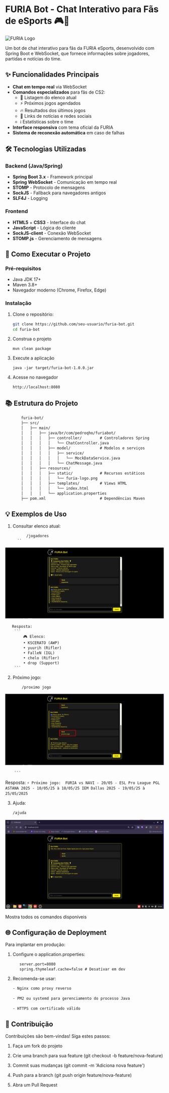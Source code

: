# FURIA Bot - Chat Interativo para Fãs de eSports 🎮🤖

![FURIA Logo](furia-logo.png)

Um bot de chat interativo para fãs da FURIA eSports, desenvolvido com Spring Boot e WebSocket, que fornece informações sobre jogadores, partidas e notícias do time.

## ✨ Funcionalidades Principais

- **Chat em tempo real** via WebSocket
- **Comandos especializados** para fãs de CS2:
  - 👥 Listagem do elenco atual
  - ⚡ Próximos jogos agendados
  - 🔥 Resultados dos últimos jogos
  - 📰 Links de notícias e redes sociais
  - ℹ️ Estatísticas sobre o time
- **Interface responsiva** com tema oficial da FURIA
- **Sistema de reconexão automática** em caso de falhas

## 🛠️ Tecnologias Utilizadas

### Backend (Java/Spring)
- **Spring Boot 3.x** - Framework principal
- **Spring WebSocket** - Comunicação em tempo real
- **STOMP** - Protocolo de mensagens
- **SockJS** - Fallback para navegadores antigos
- **SLF4J** - Logging

### Frontend
- **HTML5** + **CSS3** - Interface do chat
- **JavaScript** - Lógica do cliente
- **SockJS-client** - Conexão WebSocket
- **STOMP.js** - Gerenciamento de mensagens

## 🚀 Como Executar o Projeto

### Pré-requisitos
- Java JDK 17+
- Maven 3.8+
- Navegador moderno (Chrome, Firefox, Edge)

### Instalação
1. Clone o repositório:
   ```bash
   git clone https://github.com/seu-usuario/furia-bot.git
   cd furia-bot
   ```

2. Construa o projeto
    ```
    mvn clean package
    ```

3. Execute a aplicação
    ```
    java -jar target/furia-bot-1.0.0.jar
    ```

4. Acesse no navegador
    ```
    http://localhost:8080
    ```

## 📚 Estrutura do Projeto

 ```
        furia-bot/
        ├── src/
        │   ├── main/
        │   │   ├── java/br/com/pedroqho/furiabot/
        │   │   │   ├── controller/        # Controladores Spring
        │   │   │   │   └── ChatController.java
        │   │   │   ├── model/             # Modelos e serviços
        │   │   │   │   ├── service/
        │   │   │   │   │   └── MockDataService.java
        │   │   │   │   └── ChatMessage.java
        │   │   ├── resources/
        │   │   │   ├── static/            # Recursos estáticos
        │   │   │   │   └── furia-logo.png
        │   │   │   ├── templates/         # Views HTML
        │   │   │   │   └── index.html
        │   │   │   └── application.properties
        ├── pom.xml                        # Dependências Maven
```

## 💡 Exemplos de Uso

  1. Consultar elenco atual:
      ```
            /jogadores
        ``

  ![Jogadores](./images/jogadores.png)

       Resposta:
        ```
            🎮 Elenco:
            • KSCERATO (AWP)
            • yuurih (Rifler)
            • FalleN (IGL)
            • chelo (Rifler)
            • drop (Support)
        ```
    
  2. Próximo jogo:
        ```
            /proximo jogo
        ```
  ![Proximo jogo](./images/proximo-jogo.png)

        
        ```
  Resposta:
    ```
    ⚡ Próximo jogo: 
    FURIA vs NAVI - 20/05 - ESL Pro League
		PGL ASTANA 2025 - 10/05/25 à 18/05/25
		IEM Dallas 2025 - 19/05/25 à 25/05/2025
        ```

  3. Ajuda:
     ```
     /ajuda
     ```

  ![Ajuda](./images/ajuda.png)


  Mostra todos os comandos disponíveis


## 🌐 Configuração de Deployment
Para implantar em produção:

  1. Configure o application.properties:
     ```
        server.port=8080
        spring.thymeleaf.cache=false # Desativar em dev
     ```
  2. Recomenda-se usar:

     ```
     - Nginx como proxy reverso

     - PM2 ou systemd para gerenciamento do processo Java

     - HTTPS com certificado válido
     ```

## 🤝 Contribuição
Contribuições são bem-vindas! Siga estes passos:

1. Faça um fork do projeto

2. Crie uma branch para sua feature (git checkout -b feature/nova-feature)

3. Commit suas mudanças (git commit -m 'Adiciona nova feature')

4. Push para a branch (git push origin feature/nova-feature)

5. Abra um Pull Request

